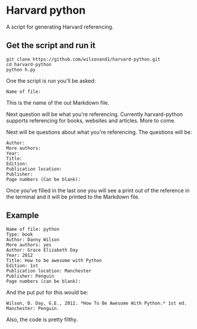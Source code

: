 # Harvard python

A script for generating Harvard referencing.

## Get the script and run it
```
git clone https://github.com/wilsonand1/harvard-python.git
cd harvard-python
python h.py
```

One the script is run you'll be asked:
```
Name of file:
```
This is the name of the out Markdown file.

Next question will be what you're referencing. Currently harvard-python supports referencing for books, websites and articles. More to come.

Next will be questions about what you're referencing. The questions will be:

```
Author:
More authors:
Year:
Title:
Edition:
Publication location:
Publisher:
Page numbers (Can be blank):
```

Once you've filled in the last one you will see a print out of the reference in the terminal and it will be printed to the Markdown file.

## Example

```
Name of file: python
Type: book
Author: Danny Wilson
More authors: yes
Author: Grace Elizabeth Day
Year: 2012
Title: How to be awesome with Python
Edition: 1st
Publication location: Manchester
Publisher: Penguin
Page numbers (can be blank):
```

And the put put for this would be:

```
Wilson, D. Day, G.E., 2012. *How To Be Awesome With Python.* 1st ed. Manchester: Penguin.
```

Also, the code is pretty filthy.
